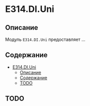# E314.DI.Uni

## Описание

Модуль `E314.DI.Uni` предоставляет ...

## Содержание

- [E314.DI.Uni](#e314diuni)
  - [Описание](#описание)
  - [Содержание](#содержание)
  - [TODO](#todo)

## TODO

``` csharp

```
